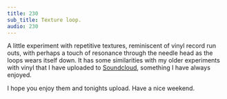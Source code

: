 ```yaml
---
title: 230
sub_title: Texture loop.
audio: 230
---
```


A little experiment with repetitive textures, reminiscent of vinyl record run outs, with perhaps a touch of resonance through the needle head as the loops wears itself down. It has some similarities with my older experiments with vinyl that I have uploaded to <a href="http://soundcloud.com/moize/sets/vinyl-experiments-1/" title="Soundcloud" target="_blank">Soundcloud</a>, something I have always enjoyed.

I hope you enjoy them and tonights upload. Have a nice weekend.